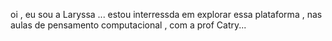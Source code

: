oi , eu sou a Laryssa ...
  estou interressda em explorar essa plataforma , nas aulas de pensamento computacional , com a prof Catry...
